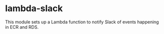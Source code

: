# lambda-slack

This module sets up a Lambda function to notify Slack of events happening in ECR and RDS.
